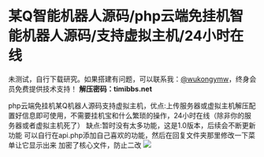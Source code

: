 # 某Q智能机器人源码/php云端免挂机智能机器人源码/支持虚拟主机/24小时在线

未测试，自行下载研究。如果搭建有问题，可以联系我：[@wukongymw](http://t.me/wukongymw)，终身会员免费提供技术支持！
**解压密码：timibbs.net**

php云端免挂机某Q机器人源码支持虚拟主机，优点:上传服务器或虚拟主机解压配置好信息即可使用，不需要挂机宝和什么繁琐的操作，24小时在线（除非你的服务器或者虚拟主机死了） 缺点:暂时没有太多功能，这是1.0版本，后续会不断更新功能
可以自行在api.php添加自己喜欢的功能，然后在回复文件夹那里修改一下菜单让它显示出来
加密了核心文件，防止二改
[![](https://wukongymw.com/wp-content/uploads/2023/08/1691912320-68ede11631278b6.jpg)](https://wukongymw.com/wp-content/uploads/2023/08/1691912320-68ede11631278b6.jpg)